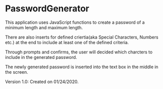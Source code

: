 # PasswordGenerator

This application uses JavaScript functions to create a password of a minimum length and maximum length. 

There are also inserts for defined criertia(aka Special Characters, Numbers etc.) at the end to include at least one of the defined criteria.

Through prompts and confirms, the user will decided which charcters to include in the generated password. 

The newly generated password is inserted into the text box in the middle in the screen. 

Version 1.0: Created on 01/24/2020.